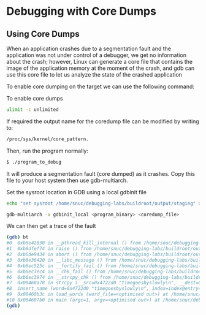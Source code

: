 # Debugging with Core Dumps

## Using Core Dumps

When an application crashes due to a segmentation fault and the application was not under control of a debugger, we get no information about the crash; however, Linux can generate a core file that contains the image of the application memory at the moment of the crash, and gdb can use this core file to let us analyze the state of the crashed application

To enable core dumping on the target we can use the following command:

To enable core dumps 

```sh
ulimit -c unlimited
```


If required the output name for the coredump file can be modified by writing to:

```sh
/proc/sys/kernel/core_pattern.
```

Then, run the program normally:

```sh
$ ./program_to_debug
```

It will produce a segmentation fault (core dumped) as it crashes. Copy this file to your host system then use gdb-multiarch.

Set the sysroot location in GDB using a local gdbinit file

```sh
echo "set sysroot /home/snuc/debugging-labs/buildroot/output/staging" > gdbinit_local
````

```sh
gdb-multiarch -x gdbinit_local <program_binary> <coredump_file>
```

We can then get a trace of the fault

```sh
(gdb) bt
#0  0xb6e42830 in __pthread_kill_internal () from /home/snuc/debugging-labs/buildroot/output/staging/lib/libc.so.6
#1  0xb6dfef74 in raise () from /home/snuc/debugging-labs/buildroot/output/staging/lib/libc.so.6
#2  0xb6de9434 in abort () from /home/snuc/debugging-labs/buildroot/output/staging/lib/libc.so.6
#3  0xb6e36420 in __libc_message () from /home/snuc/debugging-labs/buildroot/output/staging/lib/libc.so.6
#4  0xb6ec525c in __fortify_fail () from /home/snuc/debugging-labs/buildroot/output/staging/lib/libc.so.6
#5  0xb6ec3ec4 in __chk_fail () from /home/snuc/debugging-labs/buildroot/output/staging/lib/libc.so.6
#6  0xb6ec3974 in __strcpy_chk () from /home/snuc/debugging-labs/buildroot/output/staging/lib/libc.so.6
#7  0x00460a78 in strcpy (__src=0x4722d0 "timegoesbyslowly\n", __dest=0x47335c "") at /home/snuc/debugging-labs/buildroot/output/host/arm-buildroot-linux-gnueabihf/sysroot/usr/include/bits/string_fortified.h:79
#8  insert_name (word=0x4722d0 "timegoesbyslowly\n", index=index@entry=0) at /home/snuc/debugging-labs/sample_code/linked_list/linked_list.c:28
#9  0x00460b3c in load_words (word_file=<optimised out>) at /home/snuc/debugging-labs/sample_code/linked_list/linked_list.c:51
#10 0x004607b0 in main (argc=1, argv=<optimised out>) at /home/snuc/debugging-labs/sample_code/linked_list/linked_list.c:78
(gdb)

```

